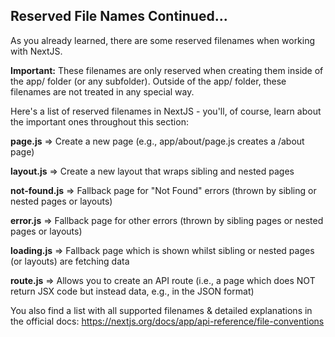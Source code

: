 ## Reserved File Names Continued...
As you already learned, there are some reserved filenames when working with NextJS.

**Important:** These filenames are only reserved when creating them inside of the app/ folder (or any subfolder). Outside of the app/ folder, these filenames are not treated in any special way.

Here's a list of reserved filenames in NextJS - you'll, of course, learn about the important ones throughout this section:

**page.js** => Create a new page (e.g., app/about/page.js creates a <your-domain>/about page)

**layout.js** => Create a new layout that wraps sibling and nested pages

**not-found.js** => Fallback page for "Not Found" errors (thrown by sibling or nested pages or layouts)

**error.js** => Fallback page for other errors (thrown by sibling pages or nested pages or layouts)

**loading.js** => Fallback page which is shown whilst sibling or nested pages (or layouts) are fetching data

**route.js** => Allows you to create an API route (i.e., a page which does NOT return JSX code but instead data, e.g., in the JSON format)

You also find a list with all supported filenames & detailed explanations in the official docs: https://nextjs.org/docs/app/api-reference/file-conventions